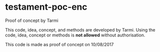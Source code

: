 # testament-poc-enc
Proof of concept by Tarmi

This code, idea, concept, and methods are developed by Tarmi.
Using the code, idea, concept or methods is **not allowed** without authorisation.

This code is made as proof of concept on 10/08/2017
